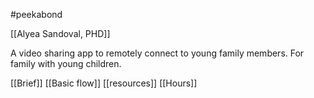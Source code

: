 #peekabond

[[Alyea Sandoval, PHD]]

A video sharing app to remotely connect to young family members.
For family with young children.

[[Brief]]
[[Basic flow]]
[[resources]]
[[Hours]]